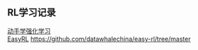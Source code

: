 ## RL学习记录  

[动手学强化学习](https://hrl.boyuai.com/)  
[EasyRL](https://datawhalechina.github.io/easy-rl/#/)  <https://github.com/datawhalechina/easy-rl/tree/master> 
